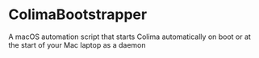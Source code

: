 # ColimaBootstrapper
 A macOS automation script that starts Colima automatically on boot or at the start of your Mac laptop as a daemon
